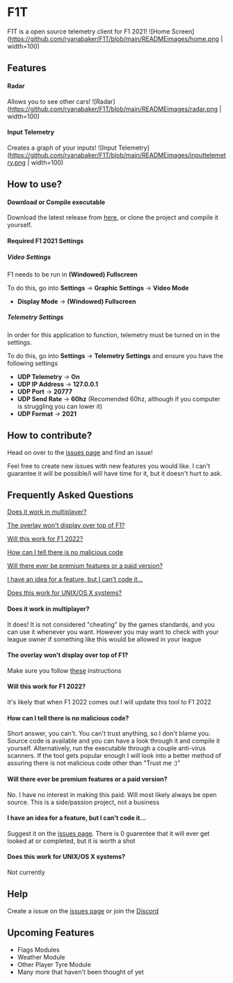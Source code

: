 # F1T

F1T is a open source telemetry client for F1 2021!
![Home Screen](https://github.com/ryanabaker/F1T/blob/main/READMEimages/home.png | width=100)

## Features

#### Radar
Allows you to see other cars!
![Radar](https://github.com/ryanabaker/F1T/blob/main/READMEimages/radar.png | width=100)

#### Input Telemetry
Creates a graph of your inputs!
![Input Telemetry](https://github.com/ryanabaker/F1T/blob/main/READMEimages/inputtelemetry.png | width=100)

## How to use?

#### Download or Compile executable
Download the latest release from [here](https://github.com/ryanabaker/F1T/releases "Releases"), or clone the project and compile it yourself.

#### Required F1 2021 Settings

##### Video Settings
F1 needs to be run in **(Windowed) Fullscreen**

To do this, go into **Settings** -> **Graphic Settings** -> **Video Mode** 

- **Display Mode** -> **(Windowed) Fullscreen**

##### Telemetry Settings
In order for this application to function, telemetry must be turned on in the settings.

To do this, go into **Settings** -> **Telemetry Settings** and ensure you have the following settings

- **UDP Telemetry** -> **On**
- **UDP IP Address** -> **127.0.0.1**
- **UDP Port** -> **20777**
- **UDP Send Rate** -> **60hz** (Recomended 60hz, although if you computer is struggling you can lower it)
- **UDP Format** -> **2021**


## How to contribute?
Head on over to the [issues page](https://github.com/ryanabaker/F1T/issues "Issues") and find an issue!


Feel free to create new issues with new features you would like. I can't guarantee it will be possible/I will have time for it, but it doesn't hurt to ask. 

## Frequently Asked Questions
[Does it work in multiplayer?](#does-it-work-in-multiplayer)

[The overlay won't display over top of F1?](#the-overlay-wont-display-over-top-of-f1)

[Will this work for F1 2022?](#will-this-work-for-f1-2022)

[How can I tell there is no malicious code](#how-can-i-tell-there-is-no-malicious-code)

[Will there ever be premium features or a paid version?](#will-there-ever-be-premium-features-or-a-paid-version)

[I have an idea for a feature, but I can't code it...](#i-have-an-idea-for-a-feature-but-i-cant-code-it)

[Does this work for UNIX/OS X systems?](#does-this-work-for-unixos-x-systems)


#### Does it work in multiplayer?
It does! It is not considered "cheating" by the games standards, and you can use it whenever you want. However you may want to check with your league owner if something like this would be allowed in your league
#### The overlay won't display over top of F1?
Make sure you follow [these](##how-to-use?) instructions
#### Will this work for F1 2022?
It's likely that when F1 2022 comes out I will update this tool to F1 2022
#### How can I tell there is no malicious code?
Short answer, you can't. You can't trust anything, so I don't blame you. Source code is available and you can have a look through it and compile it yourself. Alternatively, run the executable through a couple anti-virus scanners. If the tool gets popular enough I will look into a better method of assuring there is not malicious code other than "Trust me :)"
#### Will there ever be premium features or a paid version?
No. I have no interest in making this paid. Will most likely always be open source. This is a side/passion project, not a business
#### I have an idea for a feature, but I can't code it...
Suggest it on the [issues page](https://github.com/ryanabaker/F1T/issues "Issues"). There is 0 guarentee that it will ever get looked at or completed, but it is worth a shot
#### Does this work for UNIX/OS X systems?
Not currently

## Help
Create a issue on the [issues page](https://github.com/ryanabaker/F1T/issues "Issues") or join the [Discord](https://discord.gg/2dzTJ9Rnuz)

## Upcoming Features
- Flags Modules
- Weather Module
- Other Player Tyre Module
- Many more that haven't been thought of yet

